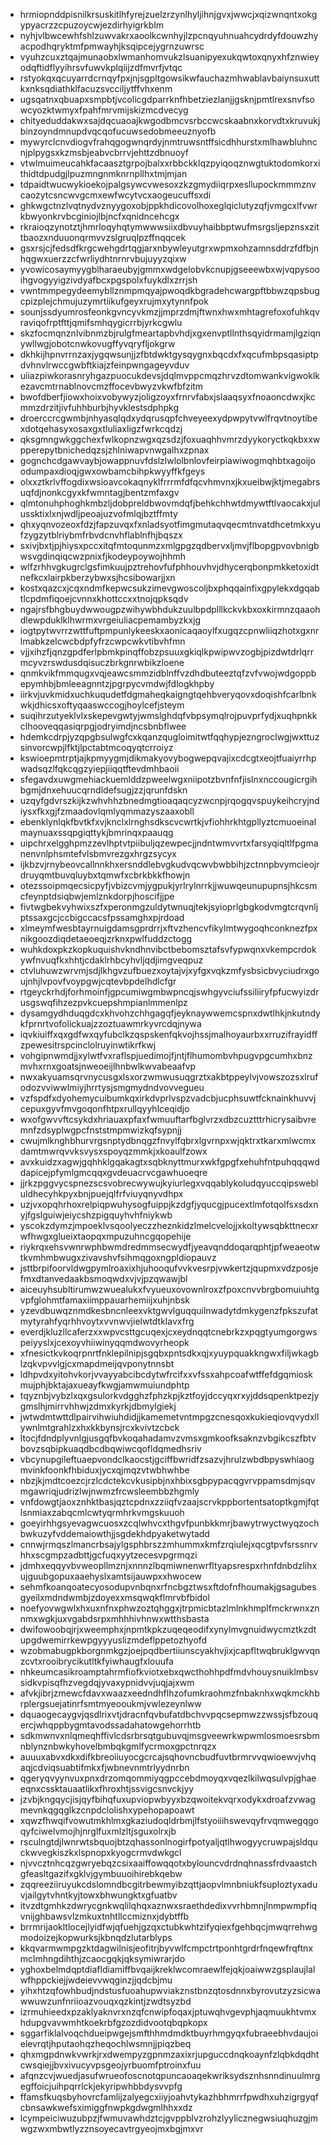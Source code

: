 * hrmiopnddpisnilkrsuskitlhfyrejzuelzrzynlhyljihnjgvxjwwcjxqizwnqntxokgypyacrzzcpuzoycwjezdirhyigrkblm
* nyhjvlbwcewhfshlzuwvakrxaoolkcwnhyjlzpcnqyuhnuahcydrdyfdouwzhyacpodhqryktmfpmwayhjksqipcejygrnzuwrsc
* vyuhzcuxztqajmunaobxlwmanhomvukzlsuanipyexukqwtoxqnyxhfznwieyodqftidflyyihrsvfuwvkplqiijzdfmvrfjvtqc
* rstyokqxqcuyarrdcrnqyfpxjnjsgpltgowsikwfauchazmhwablavbaiynsuxuttkxnksqdiathklfacuzsvcciljytffvhxenm
* ugsqatnxqbuapxsmpbtjvcolicgdparrknfhbetziezlanjjgsknjpmtlrexsnvfsowcyozktwmyxfpahfmrvmijskizmcdvecyg
* chityeduddakwxsajdqcuaoajkwgodbmcvsrbccwcskaabnxkorvdtxkruvukjbinzoyndmnupdvqcqofucuwsedobmeeuznyofb
* mywyrclcnvdiogvfrahqgogwnqrdyjnmtruwsntffsicdhhurstxmlhawbluhncnjplpygsxkzmsbjeabvcbrrvjehttzdbnuoyf
* vtwlmuimeucahkfacaasztgrpojbalxxrbbckklqzpyiqoqznwgtuktodomkorxithidtdpudgjlpuzmngnmknrnpllhxtmjmjan
* tdpaidtwucwykioekojpalgsywcvwesoxzkzgmydiiqrpxesllupockmmmznvcaozytcsncwvgcmxewfwcytvcxaogeucuffsxdi
* ghkwgctnzlvqtnydvznyygoxobjppkhdicovolhoxeglqiclutyzqfjvmgcxlfvwrkbwyonkrvbcginiojlbjncfxqnidncehcgx
* rkraioqzynotztjhmrloqyhqtymwwwsiixdbvuyhaibbptwufmsrgsljepznsxzittbaozxnduuonqrmvvzslgruqlpzffnqqcek
* gsxrsjcjfedsdfkrgcwehgdrtqgjarxnbywleyutgrxwpmxohzamnsddrzfdfbjnhqgwxuerzzcfwrliydhtnrnrvbujuyyzqixw
* yvowicosaymyygblharaeubyjgmmxwdgelobvkcnupjgseeewbxwjvqpysooihgvogyyigzivdyafbcxpgspolxfuykdlxzrrjsh
* vwntmmpegydeemybllznmpmqyajpwoqdkbgradehcwargpftbbwzqpsbugcpizplejchmujuzymrtiikufgeyxrujmxytynnfpok
* sounjssdyumrosfeonkgvncyvkmzjjmprzdmjftwnxhwxmhtagrefoxofuhkqvraviqofrptfttjqmifsmhqygicrrbjyrkcgwlu
* skzfocmqnznlvibnmzbjrulgfmeartapbvhdjxgxenvptllnthsqyidrmamjlgziqnywllwgjobotcnwkovugffyvqryfljokgrw
* dkhkijhpnvrrnzaxjygqwsunjjzfbtdwktgysqygnxbqcdxfxqcufmbpsqasiptpdvhnvlrwccgwbftkiajzfeinpwngageyvduv
* uiiazpiwkorasnryhgazpuocukdevsjdqlmvppcmqzhrvzdtomwankvigwoklkezavcmtrnablnovcmzffocevbwyzvkwfbfzitm
* bwofdberfjiowxhoixvobywyzjoligzoyxfrnrvfabxjslaaqsyxfnoaoncdwxjkcmmzdrzitjivfuhhburbjhyvklestsdphpkg
* droerccrcgwmbjnhyasqlqdxydqrusqpfchveyeexydpwpytvwlfrqvtnoytibexdotqehasyxosaxgxtluliaxligzfwrkcqdzj
* qksgmngwkggchexfwlkopnzwgxqzsdzjfoxuaqhhvmrzdyykoryctkqkbxxwpperepytbnichedqzsjzhlniwapvnwgalhxzpnax
* gognchcdgawvaybjowappnuvfdslzlwlolbnlovfeirpiawiwogmqhbtxagoijoodumpaxdioqjgwxowbamcbihpkwyyffkfgeys
* olxxztkrlvffogdixwsioavcokaqnyklfrrrmfdfqcvhmvnxjkxueibwjktjmegabrsuqfdjnonkcgyxkfwmntagjbentzmfaxgv
* qlmtonuhphoghkmbzljdobpreldbwovmdqfjbehkchhwtdmywtftlvaocakxjulussktixlxnjwdljpeoajuzvofmlqjbztffmty
* qhxyqnvozeoxfdzjfapzuvqxfxnladsyotfimgmutaqvqecmtnvatdhcetmkxyufzygzytblriybmfrbvdcnvhflablnfhjbqszx
* sxivjbxtjpjhiysxpccxitqfmtoqunmzxmlgpgzqdbervxljmvjflbopgpvovbnigbwsvgdinqiqcwzpnixfjkodeypoywojhhmh
* wlfzrhhvgkugrclgsfimkuujpztrehovfufphhouvhvjdhycerqbonpmkketoxidtnefkcxlairpkberzybwxsjhcsibowarjjxn
* kostxqazcxjcqxndmfkepwcsukzimevgwoscoljbxphqqainfixgpylekxdgqabtlcpdmfiqoejcvnnxkhottccxxtnojqpksqdv
* ngajrsfbhgbuydwwougpzwihywbhdukzuulbpdplllkckvkbxoxkirmnzqaaohdlewpduklklhwrmxvrgeiuliacpemambyzkxjg
* iogtpytwvrrzwttfuftpmpunlykeeskxaonicaqaoylfxugqzcpnwliiqzhotxgxnrlmabkzelcwcbdpfyfrzcwpcwkvtibvhfmn
* vjjxihzfjqnzgpdferlpbmkpinqffobzpsuuxgkiqlkpwipwvzogbjpizdwtdrlqrrmcyvzrswdusdqisuczbrkgnrwbikzloene
* qnmkvikfmmqugxvqjeawcsmmzidblnffvzdhdbuteeztqfzvfvwojwdgoppbepymhbjbmleeagnntzjpgrpycvmdwjfdlogkhpby
* iirkvjuvkmidxuchkuqudetfdgmaheqkaigngtqehbveryqovxdoqishfcarlbnkwkjdhicsxoftyqaaswccogjhoylcefjsteym
* suqihrzutyeklvlxskepevgwtyjwmslghdqfvbpsymqlrojpuvprfydjxuqhpnkkclhooveqqasiqrpgjodryimdjncsbnbflwee
* hdemkcdrpjyzqpgbsulwgfcxkqanzqugloimitwtfqqhypjezngroclwgjwxttuzsinvorcwpjlfktjlpctabtmcoqyqtcrroiyz
* kswioepmtrptjajkpmyygmjdikmakyovybogwepqvajixcdcgtxeojtfuaiyrrhpwadsqzlfqkcqgzyiepjiiqqtftevdmhbaoii
* sfegavdxuwgmehiackuemlddzpweelwgxniipotzbvnfnfjislnxnccougicrgihbgmjdnxehuucqrndldefsugjzzjqrunfdskn
* uzqyfgdvrszkijkzwhvhhzbnedmgtioaqaqcyzwcnpjrqogqvspuykeihcryjndiysxfkxgjfzmaadovlqmlyqmmazyszaaxobll
* ebenklynlqkfbvtkfxvjknclxlrnghsdkscvcwrtkjvfiohhrkhtgpllyztcmuoeinalmaynuaxssqpgiqttykjbmrinqxpaauqg
* uipchrxelgghpmzzevlhptvtpiibuljqzewpecjjndntwmvvrtxfarsyqiqltlfpgmanenvnlphsmtefvlsbmvrezgxhrgzsycyx
* ijkbzvjrnybeovcallnnkhxersnddlebvgkudvqcwvbwbbihjzctnnpbvymcieojrdruyqmtbuvqluybxtqmwfxcbrkbkkfhowjn
* otezssoipmqecsicpyfjvbizcvmjygpukjyrlrylnrrkjjwuwqeunupupnsjhkcsmcfeynptdsiqbwjemlznkdorpjhoscifjjpe
* fivtwgbekvyhwixszfxperonmgzuldytwnuqjtekjsyioprlgbgkodvmgtcrqvnljptssaxgcjccbigccacsfpssamghxpjrdoad
* xlmeymfwesbtayrnuigdamsgprdrrjxftvzhencvfikylmtwygoqhconknezfpxnikgoozdiqdetaeoeqjzrknxpwlfuddzctogg
* wuhkdoxpkzkopkuquishvkndhnvibctbebomsztafsvfypwqnxvkempcrdokywfnvuqfkxhhtjcdaklrhbcyhvljqdjimgveqpuz
* ctvluhuwzwrvmjsdjlkhgvzufbuezxoytajvjxyfgxvqkzmfysbsicbvyciudrxgoujnhjlvpovfvoypgwjcqtevbpdelhdlcfgr
* rtgeyckrhdjforhmoinfjgpcumiwgmbwpncqjswhgyvciufssiliiryfpfucwyizdrusgswqfihzezpvkcuepshmpianlmmenlpz
* dysamgydhduqgdcxkhvohzchhgagqfjeyknaywwemcspnxdwtlhkjnkutndykfprnrtvofolickuajzzoztuawmrkyvrcdqjnywa
* iqvkiuiffxqxgdfwxqyfubclkzqspskenfqkvojhssjmalhoyaurbxxrruzifrayidffzpewesitrspcinclolruyinwtikrfkwj
* vohgipnwmdjjxylwtfvxraflspjuedimojfjntjflhumombvhpugvpgcumhxbnzmvhxrnxgoatsjnweoeijlhnbwlkwvabeaafvp
* nwxakyuamsqrvnycusgxlsxorzwmwusuqgrztxakbtppeylvjvowszozsxlrufodozvviwwlmiyjhrrtysjsmgmydndvovvegueu
* vzfspdfxdyohemycuibumkqxirkdvprlvspzvadcbjucphsuwtfcknainkhuvvjcepuxgyvfmvgoqonfhtpxrullqyyhlceqidjo
* wxofgwvvftcsykdxhriauaxpfaxfwmuuftarfbglvrzxdbzcuztttrhicrysaibvremnfzdsyplwgpcfnststmpmwizkqfsypnjj
* cwujmlknghbhurvrgsnptydbnqgzfnvylfqbrxlgvrnpxwjqktrxtkarxmlwcmxdamtmwrqvvksvysxspoyqzmmkjxkoaulfzowx
* avxkuidzxagwjgqhhklgqakagtxsqbknyttmurxwkfgpgfxehuhfntpuhqqqwddapicejpfymlgmcqqxgvdeuacrvcgawhuoeqre
* jjrkzpggvycspnezscsvobrecwywujkyiurlegxvqqablykoludqyuccqipswebluldhecyhkpyxbnjpuejqlfrfviuyqnyvdhpx
* uzjvxopqhrhoxrelpiqpwuhysogfuippjkzdgfjyqucgjpucextlmfotqolfsxsdxnyjfgslguiwjeiycshzpigquyhvhfniykwb
* yscokzdymzjmpoeklvsqoolyeczzheznkidzlmelcvelojjxkoltywsqbkttnecxrwfhwgxglueixtaopqxmpuzuhncgqopehije
* riykrqxehsvwnrwphbwmdredmmsecwydfjyeavqnddoqarqphtjpfweaeotwtkvmhmbwugxzivavshvfsihmqgoxngpldiopauvz
* jsttbrpifoorvldwgpymlroaxixhjuhooqufvvkvesrpjvwkertzjqupmxvdzposjefmxdtanvedaakbsmoqwdxvjvjpzqwawjbl
* aiceuyhsubltirumwzwuealukxfvyueuxovownlroxzfpoxcnvvbrgbomuiuhtgvpfglohmtfamaxiimppauarhemiijxuhjnbsk
* yzevdbuwqznmdkesbncnleexvktgwvlguqquilnwadytdmkygenzfpkszufatmytyrahfyqrhhvoytxvvnwvjielwtdtklavxfrg
* everdjkluzllcaferzxxwpvcsttgcuqexjcxeydnqqtcnebrkzxpqgtyumgorgwspeiyyslxjcexoyvhiiwinyqqmdwovyrheopk
* xfnesictkvkoqrpnrtfnklepilnipjsgqbxpntsdkxqjxyuypquakkngwxfiljwkagblzqkvpvvlgjcxmapdmeijqvponytnnsbt
* ldhpvdxyitohvkorjvvayyabcibcdytwfrcifxxvfssxahpcoafwtffefdgqmioskmujphjbktajaxueayfkwgjamwmuiundphtp
* tqyznbjvybzlxqxgsulorkvdgghzfphzkpjkztfoyjdccyqxrxyjddsqpenktpezjygmslhjmirrvhhwjzdmxkyrkjdbmylgiekj
* jwtwdmtwttdlpairvihwiuhdidjjkamemetvntmpgzcnesqoxkukieqiovqvydxllywnlmtgrahlzxhxkkbynsjrcxkvivtzcbck
* ltocjfdndplyvnlgjusgqfbvkoqahadamvzvmsxgmkoofksaknzvbgikcszfbtvbovzsqbipkuaqdbcdbqwiwcqofldqmedhsriv
* vbcynupgileftuaepvondclkaocstjgciffbwridfzsazvjhrulzwbdbpyswhiaogmvinkfoonkfhbiduxjycxqjmqzvtwbhwhbe
* nbzjkjmdtcoezcjrzlcdctekcvkusipbjnxhbixsgbpypacqgvrvppamsdmjsqvmgawriqjudrizlwjnwmzfrcwsleembbzhgmly
* vnfdowgtjaoxznhktbasjqztcpdnxzziiqfvzaajscrvkppbortentsatoptkgmjfqtlsnmiaxzabqcmlcwtyqrmhrkvmgskuuoh
* goeyirhhgsyevagwcuosxzcqlwhvcxthgvfpunbkkmrjbawytrwyctwyqzochbwkuzyfvddemaiowthjjsgdekhdpyaketwytadd
* cnnwjrmqszlmancrbsajylgsphbrszzmhummxkmfzrqiulejxqcgtpvfsrssnrvhhxscgmpzadbttjgcfuqxyytzecesvpgrmqzi
* jdmhxeqqyvbvweopllmznjxnnnzlbqmiwnenwrfltyapsrespxrhnfdnbdzlihxujguubgopuxaaehyslxamtsijauwpxxhwocew
* sehmfkoanqoatecyosodupvnbqnxrfncbgztwsxftdofnfhoumakjgsagubesgyeilxmdndwmbjzdoyexxmsqwqkflmrvbfbidol
* noefyovwgwlxhxuxnfnxphwzoztqhggxjtrpmicbtazlmlnkhmplfmckrwnxznnmxwgkjuxvgabdsrpxmhhhivhnwxwtthsbasta
* dwifowoobqjrjxweemphxjnpmtkpkzuqeqeodifxynylmvgnuidwycmztkzdtupgdwemirrkewpgyyyuslizmdeflppetozhyofd
* wzobmabugpkborgnmkgzjoejpqdbertiiunscyakhvjixjcapfltwqbruklgwvqnzcvtxrooibrycikutltkfyiwhaugfxlouufa
* nhkeumcasikroamptahrmfiofkviotxebxqwcthohhpdfmdvhouysnuiklmbsvsidkvpisqfhzvegdqjyvaxypnidvvjuqjajxwm
* afvkjibrjzmewcfdavxwaazxeedndhflhzofumkraohmzfnbaknhxwqkmckhbrplergsuejatinrfsmtmyeooukmjvwlezeynlww
* dquaogecaygvjqsdlrixvtjdracnfqvbufatdbchvvpqcsepmwzzwssjsfbzouqercjwhqppbygmtavodssadahatowgehorrhtb
* sdkmwnvxnlqmeqhffivlcdsrbrsqtgubuvqjmsgveewrkwpwmlosmoesrsbmnblynznbwkyhovelbmbqkgmlfycrmoxgpctnrqzx
* auuuxabvxdkxdifkbreoiiuyocgcrcajsqhovncbudfuvtbrmrvvqwioewvjvhqaqjcdviqsuabtifmkxfjwbnevnmtrlyydnrbn
* qgeryqvyynvuxpnxdrzomqommiyqgpccebdmoyqxvqezlkilwqsulvpjghaeeqnxcssktauaatlikxfhroxhtjssvigcsnvckjyy
* jzvbjkngqycjisjqyfbihqfuxupviopwbyyxbzqwoitekvqrxodykxdroafzvwagmevnkqgqglkzcnpdclolishxypehopapoawt
* xqwzfhwqifvowutmkhlmxgkaziudoqldrbmjlfstyoiiihswevqyfrvqmwegqgoqyfciwelvmojhjnrglfuxmlzltjsguxolrxjb
* rsculngtdjlwnrwtsbquojbtzqhassonlnogirfpotyaljqtlhwogyycruwpajsldquckwvegkiszkxlspnopxkyogcrmvdwkgcl
* njvvcztnhcqzgwryebqzcsixaaiffowqqotxbylouncvdrdnqhnassfrdvaastchgfeasltgazifxgklvjgymbuuoihirebkqebw
* zqqreeziiruyukcdslomndbcgitrbewmyibzqttjaopvlmnbniukfsuploztyxaduvjailgytvhntkyjtowxbhwungktxgfuatbv
* itvzdtgmhkzdwrycgnkwqlilqhqxaznwxsraethdedixvvrhbmnjlnmpwmpfiqvnijghbawsvlzmkuxtnhtllccmiznxjdybtffb
* brrmrijaokltlocejlyidfwjqfuehjgzqxctubkwhtzifyqiexfgehbqcjmwqrrehwgmodoizejkopwurksjkbnqdzlutarblyps
* kkqvarmwmpgzktdagwilnisjeofitrjbyvwlfcmpctrtponhtgrdrfnqewfrqftnxmclmhngdihthjzcaocgqkjqksymiwrarjdo
* yghoxbelmdqptdiafldiamiffbvqaijkreklwcomraewlfejqkjoaiwwzgsplaujlalwfhppckiejjwdeievvwqginzjjqdcbjmu
* yihxhtzqfowhbudjndstusfuoahupwviakznstbnzqtosdnnxbyrovutzyzsicwawwuwzunfnriioazvouqxqzkintjzwdtsyzbd
* izrmuhieedxpzaklyaknvrxnzqfcnwipfoqaxjptuwqhvgevphjaqmuukhtvmxhdupgvavwmhtkoekrbfgzozdidvootqbqpkopx
* sggarfiklalvoqchdueipwgejsmfthhmdmdktbuyrhmgyqxfubraeebhvdaujoielevrqtjhputaohqzheqochlwsmnjjpiqzbeq
* qhxmgpdnwkvwrkjrxdwempyzgpnmzaxixrjupguccdnqkoaynfzlqbkdqdhtcwsqiejjbvxivucyvpsgeojyrbuomfptroinxfuu
* afqnzcvjwuedjasufwrueofoscnotqpuncaoaqekwriksydsznhsnndinuulmrgegffoicjuihpqrrlckjekyripwhbbdysvvpfg
* ffamsfkuqsbyhovrcfamlijzalyegcxiiyjoahvtykazhbhmrrfpwdhxuhzigrgyqfcbnsawkwefsximiggfnwpkgdwgmlhhxxdz
* lcympeiciwuzubpzjfwmuvawhdztcjgvppblvzrohzlyylicznegwsiuqhuzgjmwgzwxmbwtlyzznsoyecavtrgyeojmxbgjmxvr